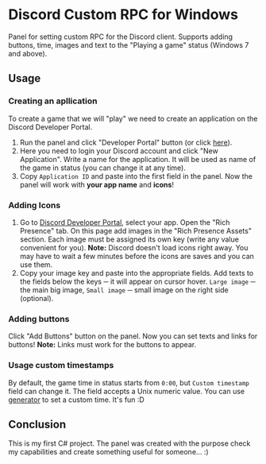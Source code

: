 # Discord Custom RPC for Windows
Panel for setting custom RPC for the Discord client. Supports adding buttons, 
time, images and text to the "Playing a game" status (Windows 7 and above).

## Usage

### Creating an apllication

To create a game that we will "play" we need to create an application
on the Discord Developer Portal. 

1. Run the panel and click "Developer Portal" button (or click [here](https://discord.com/developers/applications)).
2. Here you need to login your Discord account and click "New Application".
   Write a name for the application. It will be used as name of the game
   in status (you can change it at any time).
3. Copy `Application ID` and paste into the first field in the panel.
   Now the panel will work with **your app name** and **icons**!

### Adding Icons

1. Go to [Discord Developer Portal](https://discord.com/developers/applications), select your app.
   Open the "Rich Presence" tab. On this page add images in the "Rich Presence Assets" section.
   Each image must be assigned its own key (write any value convenient for you).
   **Note:** Discord doesn't load icons right away. You may have to wait a few minutes 
   before the icons are saves and you can use them.
2. Copy your image key and paste into the appropriate fields. Add texts to the fields below 
   the keys ─ it will appear on cursor hover. `Large image` ─ the main big image, `Small image` 
   ─ small image on the right side (optional).

### Adding buttons

Click "Add Buttons" button on the panel. Now you can set texts and links for buttons!
**Note:** Links must work for the buttons to appear.

### Usage custom timestamps

By default, the game time in status starts from `0:00`, but `Custom timestamp` field can change it.
The field accepts a Unix numeric value. You can use [generator](https://www.unixtimestamp.com/) to set a custom time. It's fun :D

## Conclusion

This is my first C# project. The panel was created with the purpose
check my capabilities and create something useful for someone... :)
